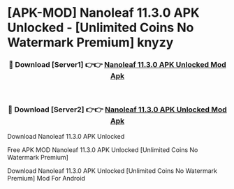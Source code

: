 # [APK-MOD] Nanoleaf 11.3.0 APK Unlocked - [Unlimited Coins No Watermark Premium] knyzy



<div align="center">
<h3>🔴 Download [Server1] 👉👉 <a href="https://momento.my/?title=Nanoleaf_11.3.0_APK_Unlocked">Nanoleaf 11.3.0 APK Unlocked Mod Apk</a></h3><br>

<h3>🔴 Download [Server2] 👉👉 <a href="https://momento.my/?title=Nanoleaf_11.3.0_APK_Unlocked">Nanoleaf 11.3.0 APK Unlocked Mod Apk</a></h3>
</div>



Download Nanoleaf 11.3.0 APK Unlocked 

Free APK MOD Nanoleaf 11.3.0 APK Unlocked [Unlimited Coins No Watermark Premium]

Download Nanoleaf 11.3.0 APK Unlocked [Unlimited Coins No Watermark Premium] Mod For Android
